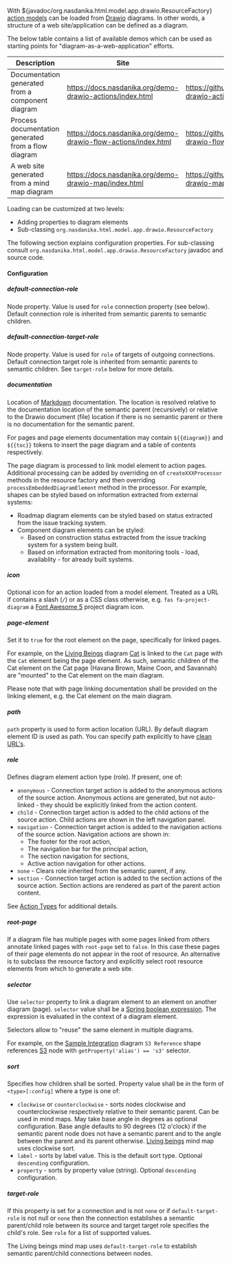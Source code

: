 
With ${javadoc/org.nasdanika.html.model.app.drawio.ResourceFactory} [action models](../model/index.html) can be loaded from [Drawio](https://www.diagrams.net/) diagrams.
In other words, a structure of a web site/application can be defined as a diagram. 

The below table contains a list of available demos which can be used as starting points for "diagram-as-a-web-application" efforts.

Description | Site | Sources 
----------- | ---- | -------
Documentation generated from a component diagram | https://docs.nasdanika.org/demo-drawio-actions/index.html | https://github.com/Nasdanika/demo-drawio-actions
Process documentation generated from a flow diagram | https://docs.nasdanika.org/demo-drawio-flow-actions/index.html | https://github.com/Nasdanika/demo-drawio-flow-actions
A web site generated from a mind map diagram | https://docs.nasdanika.org/demo-drawio-map/index.html | https://github.com/Nasdanika/demo-drawio-map

Loading can be customized at two levels:

* Adding properties to diagram elements
* Sub-classing ``org.nasdanika.html.model.app.drawio.ResourceFactory``

The following section explains configuration properties. For sub-classing consult ``org.nasdanika.html.model.app.drawio.ResourceFactory`` javadoc and source code.

#### Configuration

##### default-connection-role

Node property. 
Value is used for ``role`` connection property (see below). 
Default connection role is inherited from semantic parents to semantic children.

##### default-connection-target-role

Node property. Value is used for ``role`` of targets of outgoing connections. 
Default connection target role is inherited from semantic parents to semantic children.
See ``target-role`` below for more details.

##### documentation

Location of [Markdown](/modules/core/modules/exec/modules/model/content/Markdown.html) documentation.
The location is resolved relative to the documentation location of the semantic parent (recursively) or relative to the Drawio document (file) location if there is no semantic parent or there is no documentation for the semantic parent.

For pages and page elements documentation may contain ``${{diagram}}`` and ``${{toc}}`` tokens to insert the page diagram and a table of contents respectively. 

The page diagram is processed to link model element to action pages.
Additional processing can be added by overriding on of ``createXXXProcessor`` methods in the resource factory and then overriding ``processEmbeddedDiagramElement`` method in the processor.
For example, shapes can be styled based on information extracted from external systems:

* Roadmap diagram elements can be styled based on status extracted from the issue tracking system.
* Component diagram elements can be styled:
    * Based on construction status extracted from the issue tracking system for a system being built.
    * Based on information extracted from monitoring tools - load, availablity - for already built systems.

##### icon

Optional icon for an action loaded from a model element. Treated as a URL if contains a slash (``/``) or as a CSS class otherwise, e.g. ``fas fa-project-diagram`` a [Font Awesome 5](https://fontawesome.com/v5/search) project diagram icon.

##### page-element

Set it to ``true`` for the root element on the page, specifically for linked pages. 

For example, on the [Living Beings](https://docs.nasdanika.org/demo-drawio-map/) diagram [Cat](https://docs.nasdanika.org/demo-drawio-map/children/1350/children/1369/index.html) is linked to the ``Cat`` page with the ``Cat`` element being the page element.
As such, semantic children of the Cat element on the Cat page (Havana Brown, Maine Coon, and Savannah) are "mounted" to the Cat element on the main diagram.   

Please note that with page linking documentation shall be provided on the linking element, e.g. the Cat element on the main diagram.

##### path

``path`` property is used to form action location (URL). By default diagram element ID is used as path. You can specify path explicitly to have [clean URL's](https://en.wikipedia.org/wiki/Clean_URL).

##### role

Defines diagram element action type (role).
If present, one of:

* ``anonymous`` - Connection target action is added to the anonymous actions of the source action. Anonymous actions are generated, but not auto-linked - they should be explicitly linked from the action content.
* ``child`` - Connection target action is added to the child actions of the source action. Child actions are shown in the left navigation panel.
* ``navigation`` - Connection target action is added to the navigation actions of the source action. Navigation actions are shown in:
    * The footer for the root action, 
    * The navigation bar for the principal action, 
    * The section navigation for sections,
    * Active action navigation for other actions.
* ``none`` - Clears role inherited from the semantic parent, if any.
* ``section`` - Connection target action is added to the section actions of the source action. Section actions are rendered as part of the parent action content.

See [Action Types](../model/index.html#action-types) for additional details.

##### root-page

If a diagram file has multiple pages with some pages linked from others annotate linked pages with ``root-page`` set to ``false``.
In this case these pages of their page elements do not appear in the root of resource.
An alternative is to subclass the resource factory and explicitly select root resource elements from which to generate a web site.

##### selector

Use ``selector`` property to link a diagram element to an element on another diagram (page).
``selector`` value shall be a [Spring boolean expression](https://docs.spring.io/spring-framework/docs/5.3.24/reference/html/core.html#expressions).
The expression is evaluated in the context of a diagram element. 

Selectors allow to "reuse" the same element in multiple diagrams.

For example, on the [Sample Integration](https://docs.nasdanika.org/demo-drawio-actions/children/218O8zdIhuJC0JnV0giS-1/children/218O8zdIhuJC0JnV0giS-2/index.html) diagram ``S3 Reference`` shape references [S3](https://docs.nasdanika.org/demo-drawio-actions/children/UEzPUAAOIrF-is8g5C7q-175/children/s3/index.html) node with ``getProperty('alias') == 's3'`` selector.

##### sort

Specifies how children shall be sorted. 
Property value shall be in the form of ``<type>[:config]`` where a type is one of:

* ``clockwise`` or ``counterclockwise`` - sorts nodes clockwise and counterclockwise respectively relative to their semantic parent. Can be used in mind maps. May take base angle in degrees as optional configuration. Base angle defaults to 90 degrees (12 o'clock) if the semantic parent node does not have a semantic parent and to the angle between the parent and its parent otherwise. [Living beings](https://docs.nasdanika.org/demo-drawio-map/) mind map uses clockwise sort.
* ``label`` - sorts by label value. This is the default sort type. Optional ``descending`` configuration.
* ``property`` - sorts by property value (string). Optional ``descending`` configuration.
 
##### target-role

If this property is set for a connection and is not ``none`` or if ``default-target-role`` is not null or ``none`` then the connection establishes a semantic parent/child role between its source and target target role specifies the child's role.
See ``role`` for a list of supported values.

The Living beings mind map uses ``default-target-role`` to establish semantic parent/child connections between nodes.

